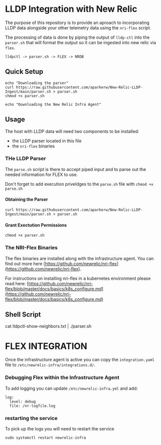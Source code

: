 # LLDP Integration with New Relic

The purpose of this repository is to provide an aproach to incorporating LLDP data alongside your other telemetry data using the `nri-flex` script.

The processing of data is done by piping the output of `lldp-ctl` into the `parser.sh` that will format the output so it can be ingested into new relic via `flex`.

```
lldpctl -> parser.sh -> FLEX -> NRDB
```

## Quick Setup

```
echo "Downloading the parser"
curl https://raw.githubusercontent.com/aparkerw/New-Relic-LLDP-Ingest/main/parser.sh > parser.sh 
chmod +x parser.sh

echo "Downloading the New Relic Infra Agent"

```


## Usage

The host with LLDP data will need two components to be installed: 
- the LLDP parser located in this file 
- the `nri-flex` binaries

### THe LLDP Parser

The `parse.sh` script is there to accept piped input and to parse out the needed information for FLEX to use.

Don't forget to add execution priveldges to the `parse.sh` file with `chmod +x parse.sh`

#### Obtaining the Parser

```
curl https://raw.githubusercontent.com/aparkerw/New-Relic-LLDP-Ingest/main/parser.sh > parser.sh 
```

#### Grant Exectution Permissions

```
chmod +x parser.sh
```

### The NRI-Flex Binaries

The flex binaries are installed along with the infrastructure agent.  You can find out more here [https://github.com/newrelic/nri-flex](https://github.com/newrelic/nri-flex).

For instructions on installing nri-flex in a kubernetes environment please read here: [https://github.com/newrelic/nri-flex/blob/master/docs/basics/k8s_configure.md](https://github.com/newrelic/nri-flex/blob/master/docs/basics/k8s_configure.md)


## Shell Script
cat lldpctl-show-neighbors.txt | ./parser.sh


# FLEX INTEGRATION

Once the infrastructure agent is active you can copy the `integration.yaml` file to `/etc/newrelic-infra/integrations.d/`.

### Debugging Flex within the Infrastructure Agent

To add logging you can update `/etc/newrelic-infra.yml` and add:

```
log:
  level: debug
  file: /nr-logfile.log
```

### restarting the service

To pick up the logs you will need to restart the service 
```
sudo systemctl restart newrelic-infra
```